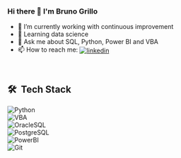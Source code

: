 ### Hi there 👋 I'm Bruno Grillo

- 🔭 I’m currently working with continuous improvement
- 🌱 Learning data science
- 💬 Ask me about SQL, Python, Power BI and VBA
- 📫 How to reach me: <a href="https://linkedin.com/in/brunocardozogrillo" target="_blank">
  <img align="center" src="https://img.shields.io/badge/-Bruno%20Grillo-05122A?style=flat&logo=linkedin" alt="linkedin"/>
</a>

<br>

## 🛠 &nbsp;Tech Stack

![Python](https://img.shields.io/badge/-Python-05122A?style=flat&logo=Python)&nbsp;<br>
![VBA](https://img.shields.io/badge/-VBA-05122A?style=flat&logo=microsoftexcel)&nbsp;<br>
![OracleSQL](https://img.shields.io/badge/-OracleSQL-05122A?style=flat&logo=ORACLE)&nbsp;<br>
![PostgreSQL](https://img.shields.io/badge/-PostgreSQL-05122A?style=flat&logo=postgresql)&nbsp;<br>
![PowerBI](https://img.shields.io/badge/-PowerBI-05122A?style=flat&logo=powerbi)&nbsp;<br>
![Git](https://img.shields.io/badge/-Git-05122A?style=flat&logo=git)&nbsp;<br>

<br><br>
